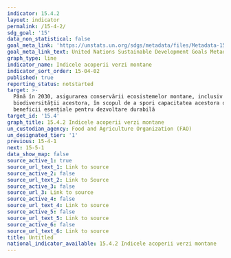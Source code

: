 ```yaml
---
indicator: 15.4.2
layout: indicator
permalink: /15-4-2/
sdg_goal: '15'
data_non_statistical: false
goal_meta_link: 'https://unstats.un.org/sdgs/metadata/files/Metadata-15-04-02.pdf'
goal_meta_link_text: United Nations Sustainable Development Goals Metadata (PDF 384 KB)
graph_type: line
indicator_name: Indicele acoperii verzi montane
indicator_sort_order: 15-04-02
published: true
reporting_status: notstarted
target: >-
  Până în 2030, asigurarea conservării ecosistemelor montane, inclusiv a
  biodiversității acestora, în scopul de a spori capacitatea acestora de a oferi
  beneficii esențiale pentru dezvoltare durabilă
target_id: '15.4'
graph_title: 15.4.2 Indicele acoperii verzi montane
un_custodian_agency: Food and Agriculture Organization (FAO)
un_designated_tier: '1'
previous: 15-4-1
next: 15-5-1
data_show_map: false
source_active_1: true
source_url_text_1: Link to source
source_active_2: false
source_url_text_2: Link to Source
source_active_3: false
source_url_3: Link to source
source_active_4: false
source_url_text_4: Link to source
source_active_5: false
source_url_text_5: Link to source
source_active_6: false
source_url_text_6: Link to source
title: Untitled
national_indicator_available: 15.4.2 Indicele acoperii verzi montane
---
```

